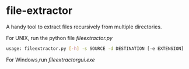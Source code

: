 # file-extractor
A handy tool to extract files recursively from multiple directories.

For UNIX, run the python file *fileextractor.py*

```bash
usage: fileextractor.py [-h] -s SOURCE -d DESTINATION [-e EXTENSION]
```

For Windows,run *fileextractorgui.exe*


